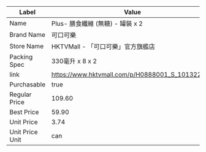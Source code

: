 | Label           | Value                                           |
| --------------- | ----------------------------------------------- |
| Name            | Plus- 膳食纖維 (無糖) - 罐裝 x 2                        |
| Brand Name      | 可口可樂                                            |
| Store Name      | HKTVMall - 「可口可樂」官方旗艦店                          |
| Packing Spec    | 330毫升 x 8 x 2                                   |
| link            | https://www.hktvmall.com/p/H0888001_S_10132277A |
| Purchasable     | true                                            |
| Regular Price   | 109.60                                          |
| Best Price      | 59.90                                           |
| Unit Price      | 3.74                                            |
| Unit Price Unit | can                                             |
